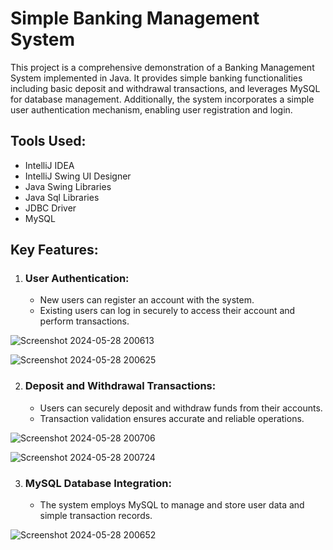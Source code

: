 # Simple Banking Management System

This project is a comprehensive demonstration of a Banking Management System implemented in Java.
It provides simple banking functionalities including basic deposit and withdrawal transactions, and leverages MySQL for database management.
Additionally, the system incorporates a simple user authentication mechanism, enabling user registration and login.

## Tools Used:
* IntelliJ IDEA
* IntelliJ Swing UI Designer
* Java Swing Libraries
* Java Sql Libraries
* JDBC Driver
* MySQL

## Key Features:
1. ### User Authentication:
    * New users can register an account with the system.
    * Existing users can log in securely to access their account and perform transactions.



![Screenshot 2024-05-28 200613](https://github.com/DomingoJohnlery/SimpleBaking/assets/124936918/68bad4c2-2095-4296-9cd9-572aabd5faec)



![Screenshot 2024-05-28 200625](https://github.com/DomingoJohnlery/SimpleBaking/assets/124936918/16969649-fd57-4f6c-a6a1-643e5a743b2a)


2. ### Deposit and Withdrawal Transactions:
    * Users can securely deposit and withdraw funds from their accounts.
    * Transaction validation ensures accurate and reliable operations.



![Screenshot 2024-05-28 200706](https://github.com/DomingoJohnlery/SimpleBaking/assets/124936918/cabc583e-2ed8-46c5-ab52-92022cf30aa1)



![Screenshot 2024-05-28 200724](https://github.com/DomingoJohnlery/SimpleBaking/assets/124936918/4e996051-800d-4cae-9201-c863b0f23ec8)


3. ### MySQL Database Integration:
    * The system employs MySQL to manage and store user data and simple transaction records.



![Screenshot 2024-05-28 200652](https://github.com/DomingoJohnlery/SimpleBaking/assets/124936918/816f64dc-a872-4209-86f3-f183de9a07f6)
